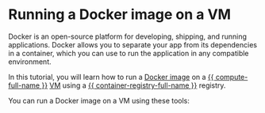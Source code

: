 # Running a Docker image on a VM

Docker is an open-source platform for developing, shipping, and running applications. Docker allows you to separate your app from its dependencies in a container, which you can use to run the application in any compatible environment.

In this tutorial, you will learn how to run a [Docker image](../../container-registry/concepts/docker-image.md) on a [{{ compute-full-name }}](../../compute/) [VM](../../compute/concepts/vm.md) using a [{{ container-registry-full-name }}](../../container-registry/) registry.

You can run a Docker image on a VM using these tools:
